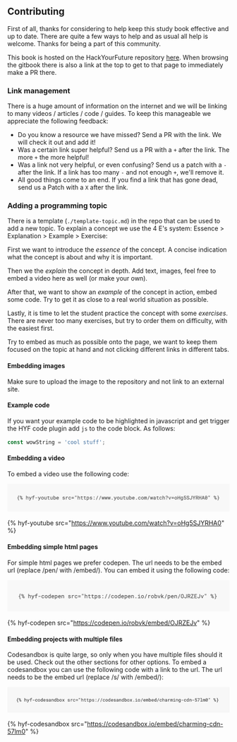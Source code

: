 ## Contributing

First of all, thanks for considering to help keep this study book effective and up to date. There are quite a few ways to help and as usual all help is welcome. Thanks for being a part of this community.

This book is hosted on the HackYourFuture repository [here](https://github.com/HackYourFuture/study). When browsing the gitbook there is also a link at the top to get to that page to immediately make a PR there.

### Link management
There is a huge amount of information on the internet and we will be linking to many videos / articles / code / guides. To keep this manageable we appreciate the following feedback:

* Do you know a resource we have missed?  Send a PR with the link. We will check it out and add it!
* Was a certain link super helpful? Send us a PR with a `+` after the link.  The more `+` the more helpful!
* Was a link not very helpful, or even confusing? Send us a patch with a `-` after the link. If a link has too many `-` and not enough `+`, we'll remove it.
* All good things come to an end. If you find a link that has gone dead, send us a Patch with a `X` after the link.

### Adding a programming topic
There is a template (`./template-topic.md`) in the repo that can be used to add a new topic. To explain a concept we use the 4 E's system: Essence > Explanation > Example > Exercise:

First we want to introduce the *essence* of the concept. A concise indication what the concept is about and why it is important.

Then we the *explain* the concept in depth. Add text, images, feel free to embed a video here as well (or make your own). 

After that, we want to show an *example* of the concept in action, embed some code. Try to get it as close to a real world situation as possible.

Lastly, it is time to let the student practice the concept with some *exercises*. There are never too many exercises, but try to order them on difficulty, with the easiest first.

Try to embed as much as possible onto the page, we want to keep them focused on the topic at hand and not clicking different links in different tabs.

#### Embedding images
Make sure to upload the image to the repository and not link to an external site.

#### Example code
If you want your example code to be highlighted in javascript and get trigger the HYF code plugin add `js` to the code block. As follows:

```js
const wowString = 'cool stuff';
```

#### Embedding a video
To embed a video use the following code:

![](./hyf-youtube-codeblock.png)

{% hyf-youtube src="https://www.youtube.com/watch?v=oHg5SJYRHA0" %}

#### Embedding simple html pages
For simple html pages we prefer codepen. The url needs to be the embed url (replace /pen/ with /embed/). You can embed it using the following code:

![](./hyf-codepen-codeblock.png)

{% hyf-codepen src="https://codepen.io/robvk/embed/OJRZEJv" %}

#### Embedding projects with multiple files
Codesandbox is quite large, so only when you have multiple files should it be used. Check out the other sections for other options. To embed a codesandbox you can use the following code with a link to the url. The url needs to be the embed url (replace /s/ with /embed/):

![](./hyf-codesandbox-codeblock.png)

{% hyf-codesandbox src="https://codesandbox.io/embed/charming-cdn-57lm0" %}

